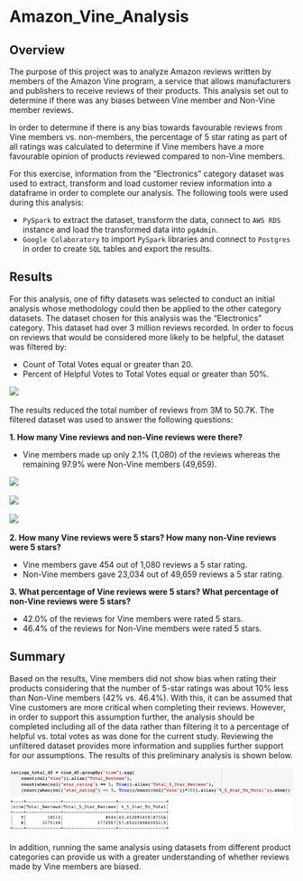 # Amazon_Vine_Analysis

## Overview

The purpose of this project was to analyze Amazon reviews written by members of the Amazon Vine program, a service that allows manufacturers and publishers to receive reviews of their products.  This analysis set out to determine if there was any biases between Vine member and Non-Vine member reviews. 

In order to determine if there is any bias towards favourable reviews from Vine members vs. non-members, the percentage of 5 star rating as part of all ratings was calculated to determine if Vine members have a more favourable opinion of products reviewed compared to non-Vine members.

For this exercise, information from the “Electronics” category dataset was used to extract, transform and load customer review information into a dataframe in order to complete our analysis. The following tools were used during this analysis:

* `PySpark` to extract the dataset, transform the data, connect to `AWS RDS` instance and load the transformed data into `pgAdmin`.
* `Google Colaboratory` to import `PySpark` libraries and connect to `Postgres` in order to create `SQL` tables and export the results. 

## Results

For this analysis, one of fifty datasets was selected to conduct an initial analysis whose methodology could then be applied to the other category datasets.  The dataset chosen for this analysis was the “Electronics” category.  This dataset had over 3 million reviews recorded. In order to focus on reviews that would be considered more likely to be helpful, the dataset was filtered by:

* Count of Total Votes equal or greater than 20. 
* Percent of Helpful Votes to Total Votes equal or greater than 50%. 

![
](https://github.com/jbowman86/Amazon_Vine_Analysis/blob/eb483bd71d2ea7ecefc73b560408ba29e01b57ba/Images/Percentage_Vote.PNG)

The results reduced the total number of reviews from 3M to 50.7K. The filtered dataset was used to answer the following questions:

**1. How many Vine reviews and non-Vine reviews were there?**

* Vine members made up only 2.1% (1,080) of the reviews whereas the remaining 97.9% were Non-Vine members (49,659).

![
](https://github.com/jbowman86/Amazon_Vine_Analysis/blob/cf0453014a8eee9a1c81545dce147c7af5eacf49/Images/Vine_NonVine_Total.png)

![
](https://github.com/jbowman86/Amazon_Vine_Analysis/blob/cf0453014a8eee9a1c81545dce147c7af5eacf49/Images/Vine_Total_Reviews.png)

![
](https://github.com/jbowman86/Amazon_Vine_Analysis/blob/cf0453014a8eee9a1c81545dce147c7af5eacf49/Images/Non_Vine_Total_Reviews.png)

**2. How many Vine reviews were 5 stars? How many non-Vine reviews were 5 stars?**

* Vine members gave 454 out of 1,080 reviews a 5 star rating.
* Non-Vine members gave 23,034 out of 49,659 reviews a 5 star rating.

**3. What percentage of Vine reviews were 5 stars? What percentage of non-Vine reviews were 5 stars?**

* 42.0% of the reviews for Vine members were rated 5 stars.
* 46.4% of the reviews for Non-Vine members were rated 5 stars.

## Summary

Based on the results, Vine members did not show bias when rating their products considering that the number of 5-star ratings was about 10% less than Non-Vine members (42% vs. 46.4%). With this, it can be assumed that Vine customers are more critical when completing their reviews. However, in order to support this assumption further, the analysis should be completed including all of the data rather than filtering it to a percentage of helpful vs. total votes as was done for the current study.  Reviewing the unfiltered dataset provides more information and supplies further support for our assumptions.  The results of this preliminary analysis is shown below. 

![](https://github.com/jbowman86/Amazon_Vine_Analysis/blob/cf0453014a8eee9a1c81545dce147c7af5eacf49/Images/Non_Filtered_Total.png)

In addition, running the same analysis using datasets from different product categories can provide us with a greater understanding of whether reviews made by Vine members are biased.

